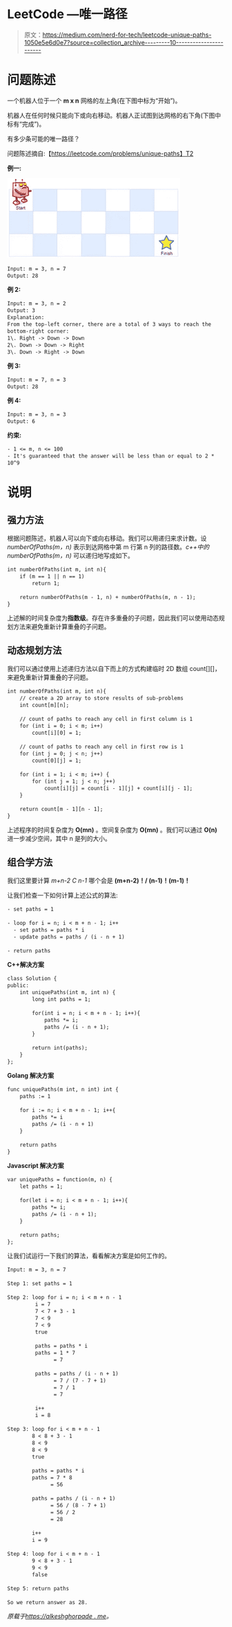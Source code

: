 # LeetCode —唯一路径

> 原文：<https://medium.com/nerd-for-tech/leetcode-unique-paths-1050e5e6d0e7?source=collection_archive---------10----------------------->

# 问题陈述

一个机器人位于一个 **m x n** 网格的左上角(在下图中标为“开始”)。

机器人在任何时候只能向下或向右移动。机器人正试图到达网格的右下角(下图中标有“完成”)。

有多少条可能的唯一路径？

问题陈述摘自:【https://leetcode.com/problems/unique-paths】T2

**例一:**

![](img/accfe89f2baed178b7a95672321c049d.png)

```
Input: m = 3, n = 7
Output: 28
```

**例 2:**

```
Input: m = 3, n = 2
Output: 3
Explanation:
From the top-left corner, there are a total of 3 ways to reach the bottom-right corner:
1\. Right -> Down -> Down
2\. Down -> Down -> Right
3\. Down -> Right -> Down
```

**例 3:**

```
Input: m = 7, n = 3
Output: 28
```

**例 4:**

```
Input: m = 3, n = 3
Output: 6
```

**约束:**

```
- 1 <= m, n <= 100
- It's guaranteed that the answer will be less than or equal to 2 * 10^9
```

# 说明

## 强力方法

根据问题陈述，机器人可以向下或向右移动。我们可以用递归来求计数。设 *numberOfPaths(m，n)* 表示到达网格中第 m 行第 n 列的路径数。*c++中的 numberOfPaths(m，n)* 可以递归地写成如下。

```
int numberOfPaths(int m, int n){
    if (m == 1 || n == 1)
        return 1;

    return numberOfPaths(m - 1, n) + numberOfPaths(m, n - 1);
}
```

上述解的时间复杂度为**指数级**。存在许多重叠的子问题，因此我们可以使用动态规划方法来避免重新计算重叠的子问题。

## 动态规划方法

我们可以通过使用上述递归方法以自下而上的方式构建临时 2D 数组 count[][]，来避免重新计算重叠的子问题。

```
int numberOfPaths(int m, int n){
    // create a 2D array to store results of sub-problems
    int count[m][n];

    // count of paths to reach any cell in first column is 1
    for (int i = 0; i < m; i++)
        count[i][0] = 1;

    // count of paths to reach any cell in first row is 1
    for (int j = 0; j < n; j++)
        count[0][j] = 1;

    for (int i = 1; i < m; i++) {
        for (int j = 1; j < n; j++)
            count[i][j] = count[i - 1][j] + count[i][j - 1];
    }

    return count[m - 1][n - 1];
}
```

上述程序的时间复杂度为 **O(mn)** 。空间复杂度为 **O(mn)** 。我们可以通过 **O(n)** 进一步减少空间，其中 n 是列的大小。

## 组合学方法

我们这里要计算 *m+n-2 C n-1* 哪个会是 **(m+n-2)！/ (n-1)！(m-1)！**

让我们检查一下如何计算上述公式的算法:

```
- set paths = 1

- loop for i = n; i < m + n - 1; i++
  - set paths = paths * i
  - update paths = paths / (i - n + 1)

- return paths
```

**C++解决方案**

```
class Solution {
public:
    int uniquePaths(int m, int n) {
        long int paths = 1;

        for(int i = n; i < m + n - 1; i++){
            paths *= i;
            paths /= (i - n + 1);
        }

        return int(paths);
    }
};
```

**Golang 解决方案**

```
func uniquePaths(m int, n int) int {
    paths := 1

    for i := n; i < m + n - 1; i++{
        paths *= i
        paths /= (i - n + 1)
    }

    return paths
}
```

**Javascript 解决方案**

```
var uniquePaths = function(m, n) {
    let paths = 1;

    for(let i = n; i < m + n - 1; i++){
        paths *= i;
        paths /= (i - n + 1);
    }

    return paths;
};
```

让我们试运行一下我们的算法，看看解决方案是如何工作的。

```
Input: m = 3, n = 7

Step 1: set paths = 1

Step 2: loop for i = n; i < m + n - 1
         i = 7
         7 < 7 + 3 - 1
         7 < 9
         7 < 9
         true

         paths = paths * i
         paths = 1 * 7
               = 7

         paths = paths / (i - n + 1)
               = 7 / (7 - 7 + 1)
               = 7 / 1
               = 7

         i++
         i = 8

Step 3: loop for i < m + n - 1
        8 < 8 + 3 - 1
        8 < 9
        8 < 9
        true

        paths = paths * i
        paths = 7 * 8
              = 56

        paths = paths / (i - n + 1)
              = 56 / (8 - 7 + 1)
              = 56 / 2
              = 28

        i++
        i = 9

Step 4: loop for i < m + n - 1
        9 < 8 + 3 - 1
        9 < 9
        false

Step 5: return paths

So we return answer as 28.
```

*原载于*[*https://alkeshghorpade . me*](https://alkeshghorpade.me/post/leetcode-unique-paths)*。*
